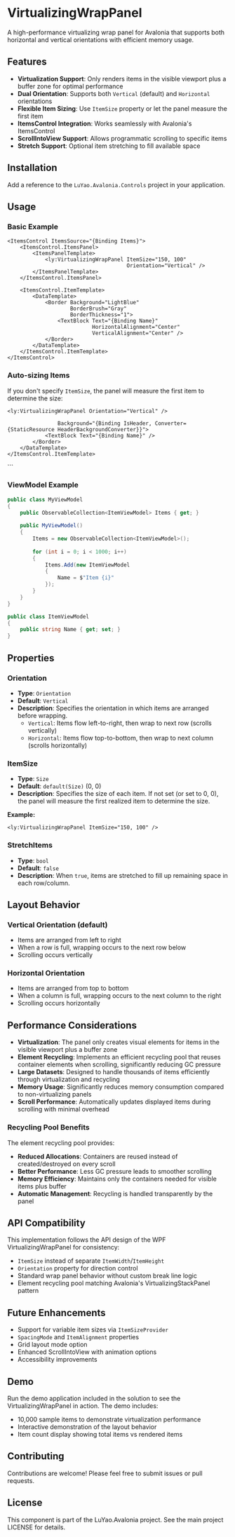 # VirtualizingWrapPanel

A high-performance virtualizing wrap panel for Avalonia that supports both horizontal and vertical orientations with efficient memory usage.

## Features

- **Virtualization Support**: Only renders items in the visible viewport plus a buffer zone for optimal performance
- **Dual Orientation**: Supports both `Vertical` (default) and `Horizontal` orientations
- **Flexible Item Sizing**: Use `ItemSize` property or let the panel measure the first item
- **ItemsControl Integration**: Works seamlessly with Avalonia's ItemsControl
- **ScrollIntoView Support**: Allows programmatic scrolling to specific items
- **Stretch Support**: Optional item stretching to fill available space

## Installation

Add a reference to the `LuYao.Avalonia.Controls` project in your application.

## Usage

### Basic Example

```xaml
<ItemsControl ItemsSource="{Binding Items}">
    <ItemsControl.ItemsPanel>
        <ItemsPanelTemplate>
            <ly:VirtualizingWrapPanel ItemSize="150, 100" 
                                      Orientation="Vertical" />
        </ItemsPanelTemplate>
    </ItemsControl.ItemsPanel>
    
    <ItemsControl.ItemTemplate>
        <DataTemplate>
            <Border Background="LightBlue" 
                    BorderBrush="Gray" 
                    BorderThickness="1">
                <TextBlock Text="{Binding Name}" 
                           HorizontalAlignment="Center"
                           VerticalAlignment="Center" />
            </Border>
        </DataTemplate>
    </ItemsControl.ItemTemplate>
</ItemsControl>
```

### Auto-sizing Items

If you don't specify `ItemSize`, the panel will measure the first item to determine the size:

```xaml
<ly:VirtualizingWrapPanel Orientation="Vertical" />
```
                    Background="{Binding IsHeader, Converter={StaticResource HeaderBackgroundConverter}}">
                <TextBlock Text="{Binding Name}" />
            </Border>
        </DataTemplate>
    </ItemsControl.ItemTemplate>
</ItemsControl>
```

### ViewModel Example

```csharp
public class MyViewModel
{
    public ObservableCollection<ItemViewModel> Items { get; }
    
    public MyViewModel()
    {
        Items = new ObservableCollection<ItemViewModel>();
        
        for (int i = 0; i < 1000; i++)
        {
            Items.Add(new ItemViewModel
            {
                Name = $"Item {i}"
            });
        }
    }
}

public class ItemViewModel
{
    public string Name { get; set; }
}
```

## Properties

### Orientation

- **Type**: `Orientation`
- **Default**: `Vertical`
- **Description**: Specifies the orientation in which items are arranged before wrapping.
  - `Vertical`: Items flow left-to-right, then wrap to next row (scrolls vertically)
  - `Horizontal`: Items flow top-to-bottom, then wrap to next column (scrolls horizontally)

### ItemSize

- **Type**: `Size`
- **Default**: `default(Size)` (0, 0)
- **Description**: Specifies the size of each item. If not set (or set to 0, 0), the panel will measure the first realized item to determine the size.

**Example:**
```xaml
<ly:VirtualizingWrapPanel ItemSize="150, 100" />
```

### StretchItems

- **Type**: `bool`
- **Default**: `false`
- **Description**: When `true`, items are stretched to fill up remaining space in each row/column.

## Layout Behavior

### Vertical Orientation (default)
- Items are arranged from left to right
- When a row is full, wrapping occurs to the next row below
- Scrolling occurs vertically

### Horizontal Orientation
- Items are arranged from top to bottom
- When a column is full, wrapping occurs to the next column to the right
- Scrolling occurs horizontally

## Performance Considerations

- **Virtualization**: The panel only creates visual elements for items in the visible viewport plus a buffer zone
- **Element Recycling**: Implements an efficient recycling pool that reuses container elements when scrolling, significantly reducing GC pressure
- **Large Datasets**: Designed to handle thousands of items efficiently through virtualization and recycling
- **Memory Usage**: Significantly reduces memory consumption compared to non-virtualizing panels
- **Scroll Performance**: Automatically updates displayed items during scrolling with minimal overhead

### Recycling Pool Benefits

The element recycling pool provides:
- **Reduced Allocations**: Containers are reused instead of created/destroyed on every scroll
- **Better Performance**: Less GC pressure leads to smoother scrolling
- **Memory Efficiency**: Maintains only the containers needed for visible items plus buffer
- **Automatic Management**: Recycling is handled transparently by the panel

## API Compatibility

This implementation follows the API design of the WPF VirtualizingWrapPanel for consistency:
- `ItemSize` instead of separate `ItemWidth`/`ItemHeight`
- `Orientation` property for direction control
- Standard wrap panel behavior without custom break line logic
- Element recycling pool matching Avalonia's VirtualizingStackPanel pattern

## Future Enhancements

- Support for variable item sizes via `ItemSizeProvider`
- `SpacingMode` and `ItemAlignment` properties
- Grid layout mode option
- Enhanced ScrollIntoView with animation options
- Accessibility improvements

## Demo

Run the demo application included in the solution to see the VirtualizingWrapPanel in action. The demo includes:
- 10,000 sample items to demonstrate virtualization performance
- Interactive demonstration of the layout behavior
- Item count display showing total items vs rendered items

## Contributing

Contributions are welcome! Please feel free to submit issues or pull requests.

## License

This component is part of the LuYao.Avalonia project. See the main project LICENSE for details.
